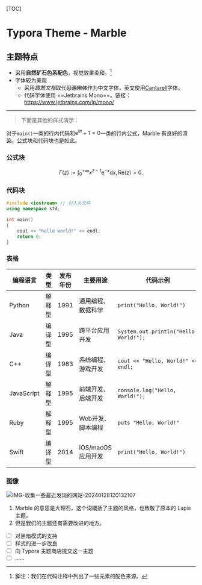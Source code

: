 [TOC]

# Typora Theme - Marble

## 主题特点

-   采用**自然矿石色系配色**，视觉效果柔和。[^1]
-   字体较为美观
	-   采用*霞鹜文楷*取代~~思源宋体~~作为中文字体，英文使用[Cantarell](https://fonts.google.com/specimen/Cantarell)字体。
	-   代码字体使用 ==Jetbrains Mono==。链接：https://www.jetbrains.com/lp/mono/


[^1]:脚注：我们在代码注释中列出了一些元素的配色来源。

---

>  下面是其他的样式演示：

对于`main()`一类的行内代码和$\mathrm{e}^{\mathrm{i} \pi} + 1 = 0$一类的行内公式，Marble 有良好的渲染。公式块和代码块也是如此。

### 公式块

$$
\Gamma (z) := \int _{0} ^{+ \infty} x^{z - 1} \mathrm{e} ^ {-x} \mathrm{d}x,\mathrm{Re}(z) > 0.
$$



### 代码块

```c++
#include <iostream> // 引入头文件
using namespace std;

int main()
{
    cout << "hello world!" << endl;
    return 0;
}
```

### 表格

| 编程语言   | 类型   | 发布年份 | 主要用途           | 代码示例                               |
| ---------- | ------ | -------- | ------------------ | -------------------------------------- |
| Python     | 解释型 | 1991     | 通用编程、数据科学 | `print("Hello, World!")`               |
| Java       | 编译型 | 1995     | 跨平台应用开发     | `System.out.println("Hello, World!");` |
| C++        | 编译型 | 1983     | 系统编程、游戏开发 | `cout << "Hello, World!" << endl;`     |
| JavaScript | 解释型 | 1995     | 前端开发、后端开发 | `console.log("Hello, World!");`        |
| Ruby       | 解释型 | 1995     | Web开发、脚本编程  | `puts "Hello, World!"`                 |
| Swift      | 编译型 | 2014     | iOS/macOS应用开发  | `print("Hello, World!")`               |

### 图像

![IMG-收集一些最近发现的网站-20240128120132107](../Obsidian/%E9%85%8D%E5%A5%97%E6%96%87%E4%BB%B6%E5%A4%B9/Attachments/blog&%E9%9A%8F%E7%AC%94/%E6%B5%AE%E7%94%9F%E6%95%A3%E8%AE%B0/%E5%8D%9A%E5%AE%A2%E5%91%A8%E5%88%8A/%E6%94%B6%E9%9B%86%E4%B8%80%E4%BA%9B%E6%9C%80%E8%BF%91%E5%8F%91%E7%8E%B0%E7%9A%84%E7%BD%91%E7%AB%99/IMG-%E6%94%B6%E9%9B%86%E4%B8%80%E4%BA%9B%E6%9C%80%E8%BF%91%E5%8F%91%E7%8E%B0%E7%9A%84%E7%BD%91%E7%AB%99-20240128120132107.webp)

1. Marble 的意思是大理石，这个词概括了主题的风格，也致敬了原本的 Lapis 主题。
2. 但是我们的主题还有需要改进的地方。

- [ ] 对黑暗模式的支持
- [ ] 样式的进一步改良
- [ ] 向 Typora 主题商店提交这一主题
- [ ] ……
